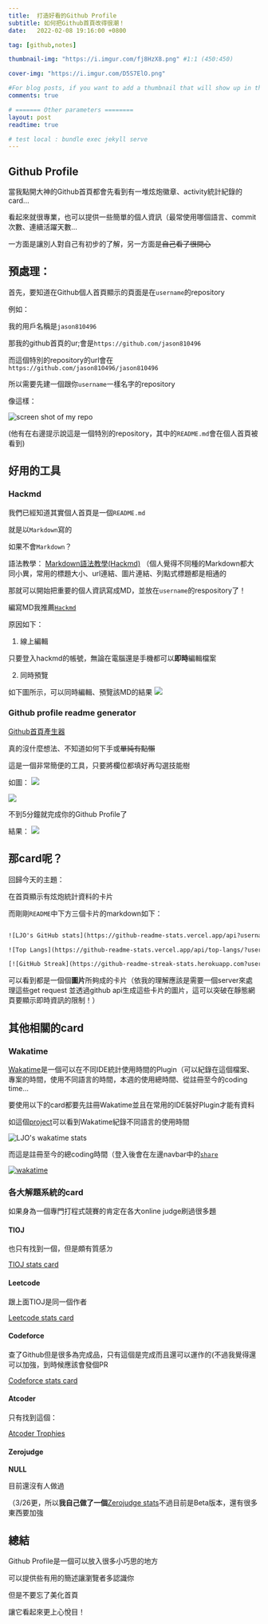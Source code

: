 ```yaml
---
title:  打造好看的Github Profile
subtitle: 如何把Github首頁改得很潮！
date:   2022-02-08 19:16:00 +0800

tag: [github,notes]

thumbnail-img: "https://i.imgur.com/fj8HzX8.png" #1:1 (450:450)

cover-img: "https://i.imgur.com/D5S7ElO.png"

#For blog posts, if you want to add a thumbnail that will show up in the feed, use thumbnail-img: /path/to/image. If no thumbnail is provided, then cover-img will be used as the thumbnail. You can use thumbnail-img: "" to disable a thumbnail.
comments: true

# ======= Other parameters ========
layout: post
readtime: true

# test local : bundle exec jekyll serve
---
```



## Github Profile

當我點開大神的Github首頁都會先看到有一堆炫炮徽章、activity統計紀錄的card...

看起來就很專業，也可以提供一些簡單的個人資訊（最常使用哪個語言、commit次數、連續活躍天數...

一方面是讓別人對自己有初步的了解，另一方面是~~自己看了很開心~~
## 預處理：

首先，要知道在Github個人首頁顯示的頁面是在`username`的repository

例如：

我的用戶名稱是`jason810496`

那我的github首頁的ur;會是`https://github.com/jason810496`

而這個特別的repository的url會在`https://github.com/jason810496/jason810496`

所以需要先建一個跟你`username`一樣名字的repository

像這樣：

![screen shot of my repo ](https://i.imgur.com/29rPdRA.png)

(他有在右邊提示說這是一個特別的repository，其中的`README.md`會在個人首頁被看到)

## 好用的工具

### Hackmd

我們已經知道其實個人首頁是一個`README.md`

就是以`Markdown`寫的

如果不會`Markdown`？

語法教學： [Markdown語法教學(Hackmd)](https://hackmd.io/c/tutorials-tw/%2Fs%2Ffeatures-tw) （個人覺得不同種的Markdown都大同小異，常用的標題大小、url連結、圖片連結、列點式標題都是相通的

那就可以開始把重要的個人資訊寫成MD，並放在`username`的respository了！

編寫MD我推薦[`Hackmd`](https://hackmd.io)

原因如下：

1. 線上編輯

只要登入hackmd的帳號，無論在電腦還是手機都可以**即時**編輯檔案

2. 同時預覽

如下圖所示，可以同時編輯、預覽該MD的結果
![](https://i.imgur.com/cbSRefz.png)


### Github profile readme generator

[Github首頁產生器](https://rahuldkjain.github.io/gh-profile-readme-generator/)

真的沒什麼想法、不知道如何下手或~~單純有點懶~~

這是一個非常簡便的工具，只要將欄位都填好再勾選技能樹

如圖：
![](https://i.imgur.com/uiQR2Hz.png)

![](https://i.imgur.com/e6g9Dc0.png)

不到5分鐘就完成你的Github Profile了

結果：
![](https://i.imgur.com/UpHSaev.png)

## 那card呢？

回歸今天的主題：

在首頁顯示有炫炮統計資料的卡片

而剛剛`README`中下方三個卡片的markdown如下：

```html

![LJO's GitHub stats](https://github-readme-stats.vercel.app/api?username=jason810496&show_icons=true&theme=tokyonight&hide_border=true)

![Top Langs](https://github-readme-stats.vercel.app/api/top-langs/?username=jason810496&layout=compact&theme=tokyonight&hide_border=true)

[![GitHub Streak](https://github-readme-streak-stats.herokuapp.com?user=jason810496&theme=tokyonight&hide_border=true&date_format=M%20j%5B%2C%20Y%5D)](https://git.io/streak-stats)
```

可以看到都是一個個**圖片**所夠成的卡片（依我的理解應該是需要一個server來處理這些get request 並透過github api生成這些卡片的圖片，這可以突破在靜態網頁要顯示即時資訊的限制！）

## 其他相關的card

### Wakatime


[Wakatime](https://wakatime.com/)是一個可以在不同IDE統計使用時間的Plugin（可以紀錄在這個檔案、專案的時間，使用不同語言的時間，本週的使用總時間、從註冊至今的coding time...

要使用以下的card都要先註冊Wakatime並且在常用的IDE裝好Plugin才能有資料

如這個[project](https://github.com/anuraghazra/github-readme-stats/)可以看到Wakatime紀錄不同語言的使用時間

![LJO's wakatime stats](https://github-readme-stats.vercel.app/api/wakatime?username=jason810496&theme=tokyonight&hide_border=true)

而這是註冊至今的總coding時間（登入後會在左邊navbar中的[`share`](https://wakatime.com/share)

[![wakatime](https://wakatime.com/badge/user/5c4d6a5b-0b6e-45b9-b81f-78e13584375d.svg)](https://wakatime.com/@5c4d6a5b-0b6e-45b9-b81f-78e13584375d)

### 各大解題系統的card

如果身為一個專門打程式競賽的肯定在各大online judge刷過很多題

#### TIOJ
也只有找到一個，但是頗有質感ㄉ

[TIOJ stats card](https://github.com/JacobLinCool/TIOJ-Stats-Card)
#### Leetcode
跟上面TIOJ是同一個作者

[Leetcode stats card](https://github.com/JacobLinCool/LeetCode-Stats-Card)
#### Codeforce
查了Github但是很多為完成品，只有這個是完成而且還可以運作的(不過我覺得還可以加強，到時候應該會發個PR

[Codeforce stats card](https://cf-stats.siriuskoan.workers.dev/)
#### Atcoder
只有找到這個：

[Atcoder Trophies](https://github.com/KATO-Hiro/AtCoderTrophies)

#### Zerojudge
**NULL**

目前還沒有人做過

（3/26更，所以**我自己做了一個**[Zerojudge stats](https://github.com/jason810496/Zerojudge-stats)不過目前是Beta版本，還有很多東西要加強

## 總結

Github Profile是一個可以放入很多小巧思的地方

可以提供些有用的簡述讓瀏覽者多認識你

但是不要忘了美化首頁

讓它看起來更上心悅目！



